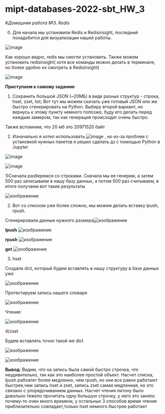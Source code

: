 # mipt-databases-2022-sbt_HW_3
#*Домашняя работа №3. Redis*


0.  Для начала мы установили Redis и Redisinsight, последний понадобится для визуализации нашей работы. 


  ![image](https://user-images.githubusercontent.com/58188954/163783945-640c62ea-511c-4536-a3b5-0518f7f4fd7c.png)
  
  Как хорошо видно, redis мы смогли установить. Также можем установить redisinsight( хотя все команды можно делать в терминале, но более удобно их смотреть в Redisinsight)


![image](https://user-images.githubusercontent.com/58188954/163784210-9a0ca602-597a-4bf6-98a5-3309f80aa118.png)


**Приступаем к самому заданию**
1. Сохранить большой JSON (~20МБ) в виде разных структур - строка, hset, zset, list;
Вот тут мы можем скачать уже готовый JSON или же быстро сгенерировать на Python. Выбиру второй вариант, но вернусь к этому пункту немного попозже, буду его делать перед каждым замером, так как генерация происходит очень быстро. 

Также вспомним, что 20 мб это 20971520 байт

2. Изначально я хотел использовать ![image](https://user-images.githubusercontent.com/58188954/163844629-9d821dff-2893-473c-b5e2-39a94c559bba.png)
, но из-за проблем с установкой нужных пакетов я решил сделать дз с помощью Python в Jupyter

![image](https://user-images.githubusercontent.com/58188954/163847354-45307bc7-cb2c-4804-9ca2-0c8dac3ec902.png)

![image](https://user-images.githubusercontent.com/58188954/163847426-d7f51255-368c-47b7-a3b0-c0ee4b0feb6a.png)


1)Сначала разберемся со строками. Сначала мы ее генерим, а затем 500 раз записываем в нашу базу данных, а потом 500 раз считываем, в итоге получаем вот такие результаты


![изображение](https://user-images.githubusercontent.com/58188954/163860870-004d8606-e64e-4fb2-b6f8-ead05fa22e63.png)


2) Вот со списком уже более сложно, мы можем делать вставку lpush, rpush.

Сгенерировали данные нужного размера![изображение](https://user-images.githubusercontent.com/58188954/163862174-352c37f4-cd63-41a1-b158-0c018441dd63.png)


**lpush**
![изображение](https://user-images.githubusercontent.com/58188954/163862501-63200152-41cf-42e5-b892-9a6d2a1fd09d.png)


**rpush**
![изображение](https://user-images.githubusercontent.com/58188954/163862739-625ca424-c0e3-4289-ba3f-1a88d44d7143.png)



**get**
![изображение](https://user-images.githubusercontent.com/58188954/163862832-431f9af2-6323-4ea6-849e-8fef0dbdcd1f.png)



3) hset

Создали dict, который будем вставлять в нашу структуру в базе данных уже

![изображение](https://user-images.githubusercontent.com/58188954/163867310-3c9e6b8d-b63b-4701-af97-c4ae8a227217.png)


Протестируем запись нашего словаря


![изображение](https://user-images.githubusercontent.com/58188954/163865638-9c77af41-c280-40c0-8c7e-e9d5d953f327.png)


Чтение:


![изображение](https://user-images.githubusercontent.com/58188954/163865700-0bdc50f2-dd5a-4f1a-a040-c618a87b29d1.png)



4)zset

Будем вставлять точно такой же dict


![изображение](https://user-images.githubusercontent.com/58188954/163867721-cfbcce13-19b7-4c7f-9254-116a53788645.png)


![изображение](https://user-images.githubusercontent.com/58188954/163867763-9eb6c4dc-b50d-49bb-8540-c5ee59518ecd.png)


**Вывод**: Видим, что на запись была самой быстро строчка, что неудивительно, так как это наиболее простой объект. Насчет списка, lpush рабоатет более медленно, чем rpush, но они все равно работают быстрее,чем запись hset и zset, запись zset самая медленная, но это связано с упорядочиванием данных. Насчет чтения питону было довольно тяжело прочитать одну большую строчку, у него это заняло почему-то очен много времени, у остальных 3 способов время чтения приблизительно совпадает,только hset немного быстрее работает



